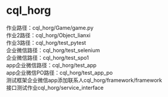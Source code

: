 # cql_horg
作业路径：cql_horg/Game/game.py <br>
作业2路径：cql_horg/Object_lianxi <br>
作业3路径：cql_horg/test_pytest <br>
企业微信路径：cql_horg/test_selenium<br>
企业微信路径：cql_horg/test_spo1<br>
app企业微信路径：cql_horg/test_app<br>
app企业微信PO路径：cql_horg/test_app_po<br>
测试框架企业微信app添加联系人cql_horg/framework/framework<br>
接口测试作业cql_horg/service_interface
